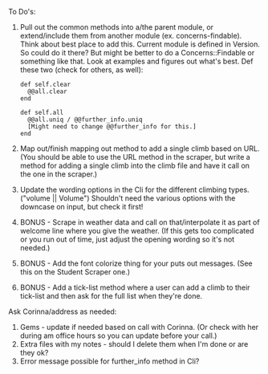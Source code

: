 To Do's:

1. Pull out the common methods into a/the parent module, or extend/include them from another module (ex. concerns-findable). Think about best place to add this. 
Current module is defined in Version. So could do it there? But might be better to do a Concerns::Findable or something like that. Look at examples and figures out what's best. 
Def these two (check for others, as well):

       def self.clear
         @@all.clear
       end 
       
       def self.all
         @@all.uniq / @@further_info.uniq
         [Might need to change @@further_info for this.]
       end 
       
2. Map out/finish mapping out method to add a single climb based on URL. (You should be able to use the URL method in the scraper, but write a method for adding a single climb into the climb file and have it call on the one in the scraper.)

3. Update the wording options in the Cli for the different climbing types. ("volume || Volume") Shouldn't need the various options with the downcase on input, but check it first!

4. BONUS - Scrape in weather data and call on that/interpolate it as part of welcome line where you give the weather. (If this gets too complicated or you run out of time, just adjust the opening wording so it's not needed.)

5. BONUS - Add the font colorize thing for your puts out messages. (See this on the Student Scraper one.)

6. BONUS - Add a tick-list method where a user can add a climb to their tick-list and then ask for the full list when they're done.


Ask Corinna/address as needed:

1. Gems - update if needed based on call with Corinna. (Or check with her during am office hours so you can update before your call.)
2. Extra files with my notes - should I delete them when I'm done or are they ok?
3. Error message possible for further_info method in Cli?


